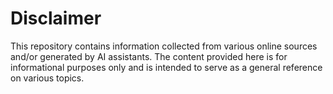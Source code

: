 # Disclaimer
This repository contains information collected from various online sources and/or generated by AI assistants. The content provided here is for informational purposes only and is intended to serve as a general reference on various topics.
